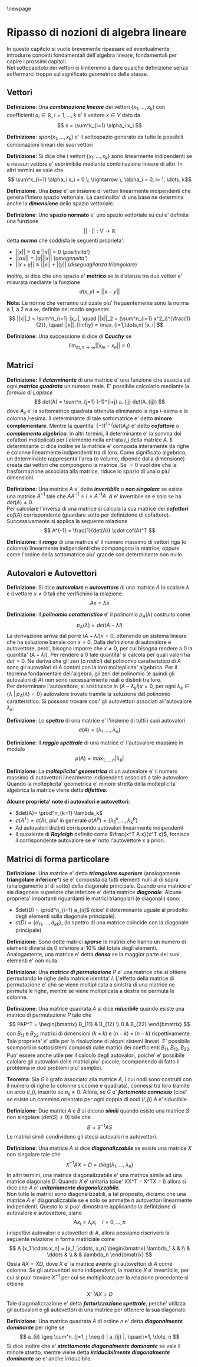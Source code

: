 \newpage
# Ripasso di nozioni di algebra lineare
In questo capitolo si vuole brevemente ripassare ed eventualmente introdurre concetti fondamentali
dell'algebra lineare, fondamentali per capire i prossimi capitoli.  
Nel sottocapitolo dei vettori ci limiteremo a dare qualche definizione senza soffermarci troppo sul 
significato geometrico delle stesse.

## Vettori
**Definizione**: Una ***combinazione lineare*** dei vettori $\{x_1, \dots, x_k\}$ con coefficienti $a_i \in
\mathbb{R}$, $i=1,\dots,k$ e' il vettore $x \in V$ dato da
$$ x = \sum^k_{i=1} \alpha_i x_i $$

**Definizione**: $span(x_1, \dots, x_k)$ e' il sottospazio generato da tutte le possibili combinazioni
lineari dei suoi vettori 

**Definizione:** Si dice che i vettori $\{x_1, \dots, x_k\}$ sono linearmente indipendenti se e
nessun vettore e' esprimibile mediante combinazione lineare di altri. 
In altri termini se vale che
$$ \sum^k_{i=1} \alpha_i x_i = 0 \; \rightarrow \; \alpha_i = 0, i= 1, \dots, k$$

**Definizione**: Una ***base*** e' un insieme di vettori linearmente indipendenti che genera l'intero
spazio vettoriale. La cardinalita' di una base ne determina anche la ***dimensione*** dello spazio
vettoriale.

**Definizione**: Uno **spazio normato** e' uno spazio vettoriale su cui e' definita una funzione
$$ || \cdot || : V \rightarrow \mathbb{R} $$
detta ***norma*** che soddisfa le seguenti proprieta':

* $|| x || \geq 0$ e $|| x || = 0$ (*positivita'*) 
* $|| \alpha x || = | \alpha | || x ||$ (*omogeneita'*) 
* $|| x + y || \geq || x || + || y ||$ (*diseguaglianza triangolare*) 

inoltre, si dice che uno spazio e' **metrico** se la distanza tra due vettori e' misurata mediante
la funzione $$d(x, y) = || x - y ||$$

**Nota:** Le norme che verranno utilizzate piu' frequentemente sono la norma a 1, a 2 e a $\infty$,
definite nel modo seguente:
$$ 
||x||_1 = \sum^n_{i=1} |x_i|, \quad 
||x||_2 = (\sum^n_{i=1} x^2_i)^{\frac{1}{2}}, \quad
||x||_{\infty} = \max_{i=1,\dots,n} |x_i|
$$

**Definizione**: Una successione si dice di ***Cauchy*** se
$$
\lim_{m,n \rightarrow \infty} || x_m - x_n || = 0
$$


## Matrici
**Definizione:** Il ***determinante*** di una matrice e' una funzione che associa ad ogni ***matrice
quadrata*** un numero reale. E' possibile calcolarlo mediante la *formula di Laplace*
$$
det(A) = \sum^n_{j=1} (-1)^{i+j} a_{ij} det(A_{ij})
$$
dove $A_{ij}$ e' la sottomatrice quadrata ottenuta eliminando la riga $i$-esima e la colonna
$j$-esima. Il determinante di tale sottomatrice e' detto **minore complementare**. Mentre la
quantita' $(-1)^{i+j} det(A_{ij})$ e' detto ***cofattore*** o ***complemento algebrico***.
In altri termini, il determinante e' la somma dei cofattori moltiplicati per l'elemento nella
entrata $i,j$ della matrice $A$. Il determinante ci dice inoltre se la matrice e' composta
interamente da righe e colonne linearmente indipendenti tra di loro. Come significato algebrico, un
determinante rappresenta l'area (o volume, dipende dalla dimensione) creata dai vettori che
compongono la matrice. Se $=0$ vuol dire che la trasformazione associata alla matrice, riduce lo
spazio di una o piu' dimensioni.

**Definizione**: Una matrice $A$ e' detta ***invertibile*** o ***non singolare*** se esiste una matrice
$A^{-1}$ tale che $AA^{-1} = I = A^{-1}A$. $A$ e' invertibile se e solo se ha $det(A) \neq 0$.  
Per calcolare l'inversa di una matrice si calcola la sua matrice dei ***cofattori*** $cof(A)$ corrispondente
(guardare sotto per definizione di cofattore). Successivamente si applica la seguente relazione
$$
A^{-1} = \frac{1}{det(A)} \cdot cof(A)^T 
$$

**Definizione**: Il ***rango*** di una matrice e' il numero massimo di vettori riga (o colonna)
linearmente indipendenti che compongono la matrice, oppure come l'ordine della sottomatrice piu'
grande con determinante non nullo.

## Autovalori e Autovettori
**Definizione**: Si dice ***autovalore*** e ***autovettore*** di una matrice $A$ lo scalare $\lambda$ e
il vettore $x \neq 0$ tali che verifichino la relazione
$$
Ax = \lambda x
$$

**Definizione**: Il ***polinomio caratteristico*** e' il polinomio $p_A(\lambda)$ costruito come
$$
p_A(\lambda) = det(A - \lambda I)
$$
La derivazione arriva dal porre $(A - \lambda I)x = 0$, ottenendo un sistema lineare che ha
soluzione banale con $x=0$. Dalla definizione di autovalore e autovettore, pero', bisogna imporre
che $x \neq 0$, per cui bisogna rendere a $0$ la quantita' $(A- \lambda I)$. Per rendere a 0 tale
quantita' si calcola per quali valori ha $det=0$. Ne deriva che gli zeri (*o radici*) del polinomio
caratteristico di $A$ sono gli autovalori di $A$ contati con la loro molteplicita' algebrica.
Per il teorema fondamentale dell'algebra, gli zeri del polinomio (e quindi gli autovalori di $A$)
non sono necessarimente reali e distinti tra loro.  
Per determinare l'autovettore, si sostituisce in $(A - \lambda_k I)x = 0$, per ogni $\lambda_k \in
\{ \lambda \; | \; p_A(\lambda) = 0 \}$ autovalore trovato tramite la soluzione del polinomio
caratteristico. Si possono trovare cosi' gli autovettori associati all'autovalore $\lambda_k$.

**Definizione**: Lo ***spettro*** di una matrice e' l'insieme di tutti i suoi autovalori
$$
\sigma(A) = \{\lambda_1, \dots, \lambda_n\}
$$

**Definizione**: Il ***raggio spettrale*** di una matrice e' l'autovalore massimo in modulo
$$
\rho(A) = \max_{1, \dots, n} | \lambda_k |
$$

**Definizione**: La ***molteplicita' geometrica*** di un autovalore e' il numero massimo di
autovettori linearmente indipendenti associati a tale autovalore. Quando la molteplicita' geometrica
e' minore stretta della molteplicita' algebrica la matrice viene detta ***difettiva***.

**Alcune proprieta' note di autovalori e autovettori**:

* $det(A)= \prod^n_{k=1} \lambda_k$
* $\sigma(A^T) = \sigma(A)$, piu' in generale $\sigma(A^p) = \{ \lambda_1^p, \dots, \lambda_k^p\}$
* Ad autovalori distinti corrispondo autovalori linearmente indipendenti
* Il quoziente di ***Rayleigh*** definito come $\frac{x^T A x}{x^T x}$, fornisce il corrispondente
  autovalore se e' noto l'autovettore $x$ a priori.
  
## Matrici di forma particolare

**Definizione**: Una matrice e' detta ***triangolare superiore*** (analogamente **triangolare
inferiore***) se e' composta da tutti elementi nulli al di sopra (analogamente al di sotto) della
diagonale principale. Quando una matrice e' sia diagonale superiore che inferiore e' detta matrice
***diagonale***.
Alcune proprieta' importanti riguardanti le matrici triangolari (e diagonali) sono:

* $det(D) = \prod^n_{i=1} a_{ii}$ (cioe' il determinante uguale al prodotto degli elementi sulla
  diagonale principale).
* $\sigma(D) = \{d_{11}, \dots, d_{kk}\}$, (lo spettro di una matrice coincide con la diagonale
  principale)

**Definizione**: Sono dette matrici ***sparse*** le matrici che hanno un numero di elementi diversi
da $0$ inferiore al $10\%$ del totale degli elementi. Analogamente, una matrice e' detta ***densa***
se la maggior parte dei suoi elementi e' non nulla.

**Definizione**: Una ***matrice di permutazione*** $P$ e' una matrice che si ottiene permutando le
righe della matrice identita' $I$. L'effetto della matrice di permutazione e' che se viene
moltiplicata a sinistra di una matrice ne permuta le righe, mentre se viene moltiplicata a destra ne
permuta le colonne.

**Definizione**: Una matrice quadrata $A$ si dice ***riducibile*** quando esiste una matrice di
permutazione $P$ tale che
$$
PAP^T = \begin{bmatrix}
B_{11} & B_{12} \\ 
0 & B_{22} 
\end{bmatrix}
$$
con $B_{11}$ e $B_{22}$ matrici di dimensioni $(k \times k)$ e $(n-k) \times (n-k)$ rispettivamente.
Tale proprieta' e' utile per la risoluzione di alcuni sistemi lineari. E' possibile scomporli in
sottosistemi composti dalle matrici dei coefficienti $B_{11}, B_{12}, B_{22}$.
Puo' essere anche utile per il calcolo degli autovalori, poiche' e' possibile calolare gli
autovalori delle matrici piu' piccole, scomponendo di fatto il problema in due problemi piu'
semplici. 

**Teorema**: Sia $G$ il grafo associato alla matrice $A$, i cui nodi sono costruiti con il numero di
righe (o colonne siccome e quadrata), connessi tra loro tramite un arco $(i, j)$, inserito se
$a_{ij} \neq 0$. Allora, se $G$ e' ***fortemente connesso*** (cioe' se esiste un cammino orientato
per ogni coppia di nodi $(i, j)$) $A$ e' riducibile.   

**Definizione**: Due matrici $A$ e $B$ si dicono ***simili*** quando esiste una matrice $S$ non
singolare ($det(S) \neq 0$) tale che 
$$
B = S^{-1}AS
$$
Le matrici simili condividono gli stessi autovalori e autovettori.

**Definizione**: Una matrice $A$ si dice ***diagonalizzabile*** se esiste una matrice $X$ non
singolare tale che
$$
X^{-1}AX = D = diag(\lambda_1, \dots, \lambda_n)
$$
In altri termini, una matrice diagonalizzabile e' una matrice simile ad una matrice diagonale $D$.
Quando $X$ e' unitaria (cioe' XX^T = X^TX = I) allora si dice che $A$ e' ***unitariamente
diagonalizzabile***.  
Non tutte le matrici sono diagonalizzabili, a tal proposito, diciamo che una matrice $A$ e'
diagonalizzabile se e solo se ammette $n$ autovettori linearmente indipendenti.
Questo lo si puo' dimostrare applicando la definizione di autovalore e autovettore, siano
$$
Ax_i = \lambda_i x_i \quad i=0, \dots, n 
$$
i rispettivi autovalori e autovettori di $A$, allora possiamo riscrivere la seguente relazione in
forma matriciale come 
$$
A [x_1 \cdots x_n] = [x_1, \cdots, x_n]
\begin{bmatrix}
\lambda_1 & & \\
 & \ddots & \\
 & & \lambda_n
\end{bmatrix}
$$
Ossia $AX = XD$, dove $X$ e' la matrice avente gli autovettori di $A$ come colonne. Se gli
autovettori sono indipendenti, la matrice $X$ e' invertibile, per cui si puo' trovare $X^{-1}$ per
cui se moltiplicata per la relazione precedente si ottiene
$$
X^{-1}AX = D
$$
Tale diagonalizzazione e' detta ***fattorizzazione spettrale***, perche' utilizza gli autovalori e
gli autovettori di una matrice per ottenere la sua diagonale. 

**Definizione**: Una matrice quadrata $A$ di ordine $n$ e' detta ***diagonalmente dominante*** per
righe se 
$$
a_{ii} \geq \sum^n_{j=1, j \neq i} | a_{ij} |, \quad i=1, \dots, n
$$
Si dice inoltre che e' ***strettamente diagonalmente dominante*** se vale il minore stretto, mentre
viene detta ***irriducibilmente diagonalmente dominante*** se e' anche irriducibile.

